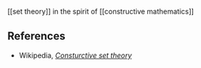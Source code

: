 

[[set theory]] in the spirit of [[constructive mathematics]]

## References

* Wikipedia, _[Consturctive set theory](http://en.wikipedia.org/wiki/Constructive_set_theory)_

